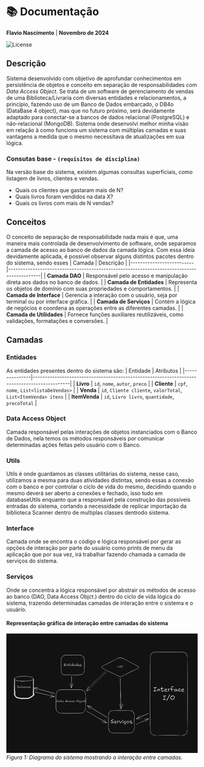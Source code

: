 # 📚 Documentação

**Flavio Nascimento** | **Novembro de 2024**

![License](https://img.shields.io/badge/license-MIT-blue)
  
## Descrição
Sistema desenvolvido com objetivo de aprofundar conhecimentos em persistência de objetos e conceito em separação de responsabilidades com *Data Access Object*. Se trata de um software de gerenciamento de vendas de uma Biblioteca/Livraria com diversas entidades e relacionamentos, a princípio, fazendo uso de um Banco de Dados embarcado, o DB4o (DataBase 4 object), mas que no futuro próximo, será devidamente adaptado para conectar-se a bancos de dados relacional (PostgreSQL) e não-relacional (MongoDB). Sistema onde desenvolvi melhor minha visão em relação à como funciona um sistema com múltiplas camadas e suas vantagens a medida que o mesmo necessitava de atualizações em sua lógica.

### Consutas base - ```(requisitos de disciplina)```
Na versão base do sistema, existem algumas consultas superficiais, como listagem de livros, clientes e vendas.
  - Quais os clientes que gastaram mais de N?
  - Quais livros foram vendidos na data X?
  - Quais os livros com mais de N vendas?

## Conceitos
O conceito de separação de responsabilidade nada mais é que, uma maneira mais controlada de desenvolvimento de software, onde separamos a camada de acesso ao banco de dados da camada lógica. Com essa ideia devidamente aplicada, é possível observar alguns distintos pacotes dentro do sistema, sendo esses
| Camada                   | Descrição                                                                                 |
|--------------------------|-------------------------------------------------------------------------------------------|
| **Camada DAO**           | Responsável pelo acesso e manipulação direta aos dados no banco de dados.                 |
| **Camada de Entidades**  | Representa os objetos de domínio com suas propriedades e comportamentos.                  |
| **Camada de Interface**  | Gerencia a interação com o usuário, seja por terminal ou por interface gráfica.           |
| **Camada de Serviços**   | Contém a lógica de negócios e coordena as operações entre as diferentes camadas.          |
| **Camada de Utilidades** | Fornece funções auxiliares reutilizáveis, como validações, formatações e conversões.      |

## Camadas
### Entidades
As entidades presentes dentro do sistema são: 
| Entidade      | Atributos                                                                                   |
|---------------|---------------------------------------------------------------------------------------------|
| **Livro**     | `id`, `nome`, `autor`, `preco`                                                              |
| **Cliente**   | `cpf`, `nome`, `List<listaDeVendas>`                                                            |
| **Venda**     | `id`, `Cliente cliente`, `valorTotal`, `List<ItemVenda> itens`                                      |
| **ItemVenda** | `id`, `Livro livro`, `quantidade`, `precoTotal`                                             |


### Data Access Object
Camada responsável pelas interações de objetos instanciados com o Banco de Dados, nela temos os métodos responsáveis por comunicar determinadas ações feitas pelo usuário com o Banco.

### Utils
Utils é onde guardamos as classes utilitárias do sistema, nesse caso, utilizamos a mesma para duas atividades distintas, sendo essas a conexão com o banco e por controlar o ciclo de vida do mesmo, decidindo quando o mesmo deverá ser aberto a conexões e fechado, isso tudo em databaseUtils enquanto que a responsável pela construção das possíveis entradas do sistema, cortando a necessidade de replicar importação da biblioteca Scanner dentro de multiplas classes dentrodo sistema.

### Interface
Camada onde se encontra o código e lógica responsável por gerar as opções de interação por parte do usuário como prints de menu da aplicação que por sua vez, irá trabalhar fazendo chamada a camada de serviços do sistema. 

### Serviços
Onde se concentra a lógica responsável por abstrair os métodos de acesso ao banco (DAO, Data Access Objct.) dentro do ciclo de vida lógica do sistema, trazendo determinadas camadas de interação entre o sistema e o usuário.

#### Representação gráfica de interação entre camadas do sistema
![Exemplo](image.png)
*Figura 1: Diagrama do sistema mostrando a interação entre camadas.*

